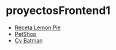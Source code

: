 # proyectosFrontend1
- [Receta Lemon Pie](https://matiasrus.github.io/proyectosFrontend1/Tp_Receta)
- [PetShop](https://matiasrus.github.io/proyectosFrontend1/Tp_PetShop)
- [Cv Batman](https://matiasrus.github.io/proyectosFrontend1/Tp_Cv_Batman)
